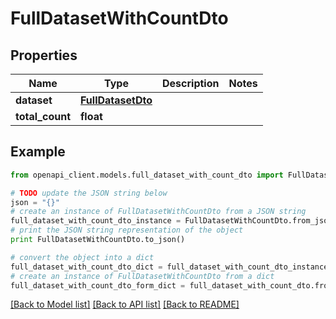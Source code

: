 # FullDatasetWithCountDto


## Properties

Name | Type | Description | Notes
------------ | ------------- | ------------- | -------------
**dataset** | [**FullDatasetDto**](FullDatasetDto.md) |  | 
**total_count** | **float** |  | 

## Example

```python
from openapi_client.models.full_dataset_with_count_dto import FullDatasetWithCountDto

# TODO update the JSON string below
json = "{}"
# create an instance of FullDatasetWithCountDto from a JSON string
full_dataset_with_count_dto_instance = FullDatasetWithCountDto.from_json(json)
# print the JSON string representation of the object
print FullDatasetWithCountDto.to_json()

# convert the object into a dict
full_dataset_with_count_dto_dict = full_dataset_with_count_dto_instance.to_dict()
# create an instance of FullDatasetWithCountDto from a dict
full_dataset_with_count_dto_form_dict = full_dataset_with_count_dto.from_dict(full_dataset_with_count_dto_dict)
```
[[Back to Model list]](../README.md#documentation-for-models) [[Back to API list]](../README.md#documentation-for-api-endpoints) [[Back to README]](../README.md)


